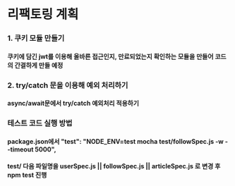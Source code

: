 # 리팩토링 계획
### 1. 쿠키 모듈 만들기
#### 쿠키에 담긴 jwt를 이용해 올바른 접근인지, 만료되었는지 확인하는 모듈을 만들어 코드의 간결하게 만들 예정
### 2. try/catch 문을 이용해 예외 처리하기
#### async/await문에서 try/catch 예외처리 적용하기
### 테스트 코드 실행 방법
#### package.json에서 "test": "NODE_ENV=test mocha test/followSpec.js -w --timeout 5000",
#### test/ 다음 파일명을 userSpec.js || followSpec.js || articleSpec.js 로 변경 후 npm test 진행

